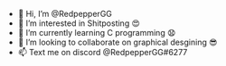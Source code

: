 - 👋 Hi, I’m @RedpepperGG
- 👀 I’m interested in Shitposting 😍
- 🌱 I’m currently learning C programming 😧
- 💞️ I’m looking to collaborate on graphical desgining 😎
- 📫 Text me on discord @RedpepperGG#6277

<!---
RedpepperGG/RedpepperGG is a ✨ special ✨ repository because its `README.md` (this file) appears on your GitHub profile.
You can click the Preview link to take a look at your changes.
--->
